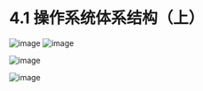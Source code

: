 # 4.1 操作系统体系结构（上）

![image](https://github.com/user-attachments/assets/d120aa75-28b2-431c-a401-8a1dc8ffcefa)
![image](https://github.com/user-attachments/assets/554f7c46-2e45-4761-9ebd-9b46c95ee49b)


![image](https://github.com/user-attachments/assets/18569bf2-cda3-40ab-8bc3-4b708d84e71b)

![image](https://github.com/user-attachments/assets/0950f565-6740-4f85-871e-de2f3f0e66c2)
